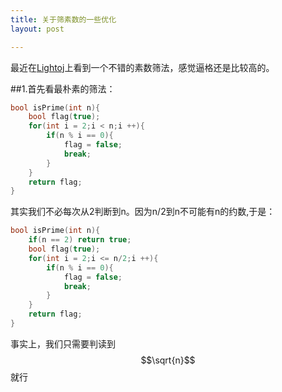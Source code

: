 ```yaml
---
title: 关于筛素数的一些优化
layout: post

---
```


最近在[Lightoj](http://lightoj.com/article_show.php?article=1001)上看到一个不错的素数筛法，感觉逼格还是比较高的。

##1.首先看最朴素的筛法：

```cpp
bool isPrime(int n){
    bool flag(true);
    for(int i = 2;i < n;i ++){
        if(n % i == 0){
            flag = false;
            break;
        }
    }
    return flag;
}
```

其实我们不必每次从<let>2</let>判断到<let>n<let>。因为<let>n/2</let>到<let>n</let>不可能有<let>n</let>的约数,于是：

```cpp
bool isPrime(int n){
    if(n == 2) return true;
    bool flag(true);
    for(int i = 2;i <= n/2;i ++){
        if(n % i == 0){
            flag = false;
            break;
        }
    }
    return flag;
}
```

事实上，我们只需要判读到$$\sqrt{n}$$就行
